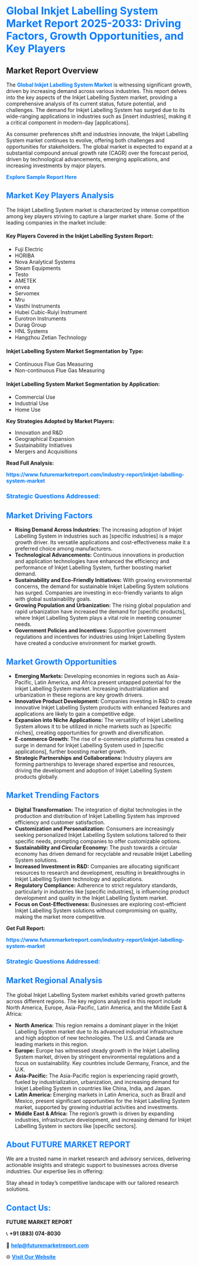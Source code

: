<h1 style="color: #007BFF;">Global Inkjet Labelling System Market Report 2025-2033: Driving Factors, Growth Opportunities, and Key Players</h1>

<section id="overview">
<h2>Market Report Overview</h2>
<p>The <a href="https://www.futuremarketreport.com/industry-report/inkjet-labelling-system-market" style="color: #007BFF; text-decoration: none;"><strong>Global Inkjet Labelling System Market</strong></a> is witnessing significant growth, driven by increasing demand across various industries. This report delves into the key aspects of the Inkjet Labelling System market, providing a comprehensive analysis of its current status, future potential, and challenges. The demand for Inkjet Labelling System has surged due to its wide-ranging applications in industries such as [insert industries], making it a critical component in modern-day [applications].</p>
<p>As consumer preferences shift and industries innovate, the Inkjet Labelling System market continues to evolve, offering both challenges and opportunities for stakeholders. The global market is expected to expand at a substantial compound annual growth rate (CAGR) over the forecast period, driven by technological advancements, emerging applications, and increasing investments by major players.</p>
</section>

<section id="overview">
<p><a href="https://www.futuremarketreport.com/request-sample/reportId=31822" style="color: #007BFF; text-decoration: none;"><strong>Explore Sample Report Here</strong></a></p>
</section>

<section id="key-players">
<h2 style="color: #007BFF;">Market Key Players Analysis</h2>
<p>The Inkjet Labelling System market is characterized by intense competition among key players striving to capture a larger market share. Some of the leading companies in the market include:</p>
<h4>Key Players Covered in the Inkjet Labelling System Report:</h4>
<ul><li>Fuji Electric</li><li>HORIBA</li><li>Nova Analytical Systems</li><li>Steam Equipments</li><li>Testo</li><li>AMETEK</li><li>envea</li><li>Servomex</li><li>Mru</li><li>Vasthi Instruments</li><li>Hubei Cubic-Ruiyi Instrument</li><li>Eurotron Instruments</li><li>Durag Group</li><li>HNL Systems</li><li>Hangzhou Zetian Technology</li></ul>
<h4>Inkjet Labelling System Market Segmentation by Type:</h4>
<ul><li>Continuous Flue Gas Measuring</li><li>Non-continuous Flue Gas Measuring</li></ul>

<h4>Inkjet Labelling System Market Segmentation by Application:</h4>
<ul><li>Commercial Use</li><li>Industrial Use</li><li>Home Use</li></ul>
<p><strong>Key Strategies Adopted by Market Players:</strong></p>
<ul>
<li>Innovation and R&D</li>
<li>Geographical Expansion</li>
<li>Sustainability Initiatives</li>
<li>Mergers and Acquisitions</li>
</ul>
</section>

<section>
<p><strong>Read Full Analysis: </strong></p><a href="https://www.futuremarketreport.com/industry-report/inkjet-labelling-system-market" style="color: #007BFF; text-decoration: none;"><strong>https://www.futuremarketreport.com/industry-report/inkjet-labelling-system-market</strong></a>
<h3 style="color: #007BFF;">Strategic Questions Addressed:</h3>
</section>

<section id="driving-factors">
<h2 style="color: #007BFF;">Market Driving Factors</h2>
<ul>
<li><strong>Rising Demand Across Industries:</strong> The increasing adoption of Inkjet Labelling System in industries such as [specific industries] is a major growth driver. Its versatile applications and cost-effectiveness make it a preferred choice among manufacturers.</li>
<li><strong>Technological Advancements:</strong> Continuous innovations in production and application technologies have enhanced the efficiency and performance of Inkjet Labelling System, further boosting market demand.</li>
<li><strong>Sustainability and Eco-Friendly Initiatives:</strong> With growing environmental concerns, the demand for sustainable Inkjet Labelling System solutions has surged. Companies are investing in eco-friendly variants to align with global sustainability goals.</li>
<li><strong>Growing Population and Urbanization:</strong> The rising global population and rapid urbanization have increased the demand for [specific products], where Inkjet Labelling System plays a vital role in meeting consumer needs.</li>
<li><strong>Government Policies and Incentives:</strong> Supportive government regulations and incentives for industries using Inkjet Labelling System have created a conducive environment for market growth.</li>
</ul>
</section>

<section id="growth-opportunities">
<h2 style="color: #007BFF;">Market Growth Opportunities</h2>
<ul>
<li><strong>Emerging Markets:</strong> Developing economies in regions such as Asia-Pacific, Latin America, and Africa present untapped potential for the Inkjet Labelling System market. Increasing industrialization and urbanization in these regions are key growth drivers.</li>
<li><strong>Innovative Product Development:</strong> Companies investing in R&D to create innovative Inkjet Labelling System products with enhanced features and applications are likely to gain a competitive edge.</li>
<li><strong>Expansion into Niche Applications:</strong> The versatility of Inkjet Labelling System allows it to be utilized in niche markets such as [specific niches], creating opportunities for growth and diversification.</li>
<li><strong>E-commerce Growth:</strong> The rise of e-commerce platforms has created a surge in demand for Inkjet Labelling System used in [specific applications], further boosting market growth.</li>
<li><strong>Strategic Partnerships and Collaborations:</strong> Industry players are forming partnerships to leverage shared expertise and resources, driving the development and adoption of Inkjet Labelling System products globally.</li>
</ul>
</section>

<section id="trending-factors">
<h2 style="color: #007BFF;">Market Trending Factors</h2>
<ul>
<li><strong>Digital Transformation:</strong> The integration of digital technologies in the production and distribution of Inkjet Labelling System has improved efficiency and customer satisfaction.</li>
<li><strong>Customization and Personalization:</strong> Consumers are increasingly seeking personalized Inkjet Labelling System solutions tailored to their specific needs, prompting companies to offer customizable options.</li>
<li><strong>Sustainability and Circular Economy:</strong> The push towards a circular economy has driven demand for recyclable and reusable Inkjet Labelling System solutions.</li>
<li><strong>Increased Investment in R&D:</strong> Companies are allocating significant resources to research and development, resulting in breakthroughs in Inkjet Labelling System technology and applications.</li>
<li><strong>Regulatory Compliance:</strong> Adherence to strict regulatory standards, particularly in industries like [specific industries], is influencing product development and quality in the Inkjet Labelling System market.</li>
<li><strong>Focus on Cost-Effectiveness:</strong> Businesses are exploring cost-efficient Inkjet Labelling System solutions without compromising on quality, making the market more competitive.</li>
</ul>
</section>

<section>
<p><strong>Get Full Report: </strong></p><a href="https://www.futuremarketreport.com/industry-report/inkjet-labelling-system-market" style="color: #007BFF; text-decoration: none;"><strong>https://www.futuremarketreport.com/industry-report/inkjet-labelling-system-market</strong></a>
<h3 style="color: #007BFF;">Strategic Questions Addressed:</h3>
</section>


<section id="regional-analysis">
<h2 style="color: #007BFF;">Market Regional Analysis</h2>
<p>The global Inkjet Labelling System market exhibits varied growth patterns across different regions. The key regions analyzed in this report include North America, Europe, Asia-Pacific, Latin America, and the Middle East & Africa:</p>
<ul>
<li><strong>North America:</strong> This region remains a dominant player in the Inkjet Labelling System market due to its advanced industrial infrastructure and high adoption of new technologies. The U.S. and Canada are leading markets in this region.</li>
<li><strong>Europe:</strong> Europe has witnessed steady growth in the Inkjet Labelling System market, driven by stringent environmental regulations and a focus on sustainability. Key countries include Germany, France, and the U.K.</li>
<li><strong>Asia-Pacific:</strong> The Asia-Pacific region is experiencing rapid growth, fueled by industrialization, urbanization, and increasing demand for Inkjet Labelling System in countries like China, India, and Japan.</li>
<li><strong>Latin America:</strong> Emerging markets in Latin America, such as Brazil and Mexico, present significant opportunities for the Inkjet Labelling System market, supported by growing industrial activities and investments.</li>
<li><strong>Middle East & Africa:</strong> The region’s growth is driven by expanding industries, infrastructure development, and increasing demand for Inkjet Labelling System in sectors like [specific sectors].</li>
</ul>
</section>

<footer>
<h2 style="color: #007BFF;">About FUTURE MARKET REPORT</h2>
<p>We are a trusted name in market research and advisory services, delivering actionable insights and strategic support to businesses across diverse industries. Our expertise lies in offering:</p>

<p>Stay ahead in today’s competitive landscape with our tailored research solutions.</p>

<h2 style="color: #007BFF;">Contact Us:</h2>
<p><strong>FUTURE MARKET REPORT</strong></p>
<p>📞 <strong>+91 (883) 074-8030</strong></p>
<p>📧 <strong><a href="mailto:help@futuremarketreport.com" style="color: #007BFF;">help@futuremarketreport.com</a></strong></p>
<p>🌐 <strong><a href="https://www.futuremarketreport.com/" style="color: #007BFF;">Visit Our Website</a></strong></p>
</footer>